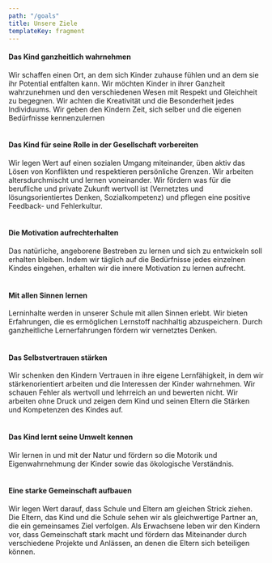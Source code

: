 ```yaml
---
path: "/goals"
title: Unsere Ziele
templateKey: fragment
---
```

<h4>Das Kind ganzheitlich wahrnehmen</h4>
Wir schaffen einen Ort, an dem sich Kinder zuhause fühlen und an dem sie ihr Potential entfalten kann. Wir möchten Kinder in ihrer Ganzheit wahrzunehmen und den verschiedenen Wesen mit Respekt und Gleichheit zu begegnen. Wir achten die Kreativität und die Besonderheit jedes Individuums. Wir geben den Kindern Zeit, sich selber und die eigenen Bedürfnisse kennenzulernen
<br/><br/>
<h4>Das Kind für seine Rolle in der Gesellschaft vorbereiten</h4>
Wir legen Wert auf einen sozialen Umgang miteinander, üben aktiv das Lösen von Konflikten und respektieren persönliche Grenzen. Wir arbeiten altersdurchmischt und lernen voneinander. Wir fördern was für die berufliche und private Zukunft wertvoll ist (Vernetztes und lösungsorientiertes Denken, Sozialkompetenz) und pflegen eine positive Feedback- und Fehlerkultur.
<br/><br/>
<h4>Die Motivation aufrechterhalten</h4>
Das natürliche, angeborene Bestreben zu lernen und sich zu entwickeln soll erhalten bleiben. Indem wir täglich auf die Bedürfnisse jedes einzelnen Kindes eingehen, erhalten wir die innere Motivation zu lernen aufrecht.
<br/><br/>
<h4>Mit allen Sinnen lernen</h4>
Lerninhalte werden in unserer Schule mit allen Sinnen erlebt. Wir bieten Erfahrungen, die es ermöglichen Lernstoff nachhaltig abzuspeichern. Durch ganzheitliche Lernerfahrungen fördern wir vernetztes Denken.
<br/><br/>
<h4>Das Selbstvertrauen stärken</h4>
Wir schenken den Kindern Vertrauen in ihre eigene Lernfähigkeit, in dem wir stärkenorientiert arbeiten und die Interessen der Kinder wahrnehmen. Wir schauen Fehler als wertvoll und lehrreich an und bewerten nicht. Wir arbeiten ohne Druck und zeigen dem Kind und seinen Eltern die Stärken und Kompetenzen des Kindes auf.
<br/><br/>
<h4>Das Kind lernt seine Umwelt kennen</h4>
Wir lernen in und mit der Natur und fördern so die Motorik und Eigenwahrnehmung der Kinder sowie das ökologische Verständnis.
<br/><br/>
<h4>Eine starke Gemeinschaft aufbauen</h4>
Wir legen Wert darauf, dass Schule und Eltern am gleichen Strick ziehen. Die Eltern, das Kind und die Schule sehen wir als gleichwertige Partner an, die ein gemeinsames Ziel verfolgen. Als Erwachsene leben wir den Kindern vor, dass Gemeinschaft stark macht und fördern das Miteinander durch verschiedene Projekte und Anlässen, an denen die Eltern sich beteiligen können.
